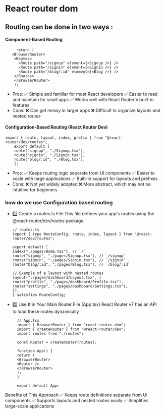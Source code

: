 # React router dom

## Routing can be done in two ways :

#### Component-Based Routing

         return (
       <BrowserRouter>
        <Routes>
          <Route path="/signup" element={<Signup />} />
          <Route path="/signin" element={<Signin />} />
          <Route path="/blog/:id" element={<Blog />} />
        </Routes>
        </BrowserRouter>
        );

- Pros:
  ✅ Simple and familiar for most React developers
  ✅ Easier to read and maintain for small apps
  ✅ Works well with React Router's built-in features
- Cons:
  ❌ Can get messy in larger apps
  ❌ Difficult to organize layouts and nested routes

#### Configuration-Based Routing (React Router Dev)

    import { route, layout, index, prefix } from "@react-router/dev/routes";
        export default [
        route("signup", "./Signup.tsx"),
        route("signin", "./Signin.tsx"),
        route("blog/:id", "./Blog.tsx"),
        ];


- Pros:
  ✅ Keeps routing logic separate from UI components
  ✅ Easier to scale with large applications
  ✅ Built-in support for layouts and prefixes
- Cons:
  ❌ Not yet widely adopted
  ❌ More abstract, which may not be intuitive for beginners



### how do we use Configuration based routing

-   1️⃣ Create a routes.ts File
    This file defines your app's routes using the @react-router/dev/routes package.

        // routes.ts
        import { type RouteConfig, route, index, layout } from "@react-router/dev/routes";
        
        export default [
        index("./pages/Home.tsx"), // `/`
        route("signup", "./pages/Signup.tsx"), // `/signup`
        route("signin", "./pages/Signin.tsx"), // `/signin`
        route("blog/:id", "./pages/Blog.tsx"), // `/blog/:id`
        
        // Example of a layout with nested routes
        layout("./pages/dashboard/Layout.tsx", [
        route("profile", "./pages/dashboard/Profile.tsx"),
        route("settings", "./pages/dashboard/Settings.tsx"),
        ]),
        ] satisfies RouteConfig;


- 2️⃣ Use It in Your Main Router File (App.tsx)
React Router v7 has an API to load these routes dynamically

        // App.tsx
        import { BrowserRouter } from "react-router-dom";
        import { createRouter } from "@react-router/dev";
        import routes from "./routes";
        
        const Router = createRouter(routes);
        
        function App() {
        return (
        <BrowserRouter>
        <Router />
        </BrowserRouter>
        );
        }
        
        export default App;

Benefits of This Approach
✅ Keeps route definitions separate from UI components
✅ Supports layouts and nested routes easily
✅ Simplifies large-scale applications
